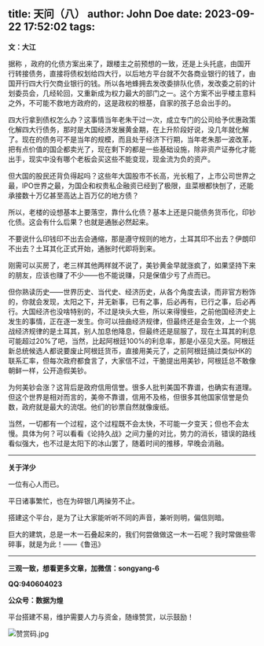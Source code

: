 title: 天问（八）
author: John Doe
date: 2023-09-22 17:52:02
tags:
---
**文：大江**<!--more-->

据称 ，政府的化债方案出来了，跟楼主之前预想的一致，还是上头托底，由国开行转接债务，直接将债权划给四大行，以后地方平台就不欠各商业银行的钱了，由国开行四大行欠商业银行的钱。所以各地蜂拥去发改委排队化债，发改委之前的计划委员会，几经轮回，又重新成为权力最大的部门之一。这个方案不出乎楼主意料之外，不可能不救地方政府的，这是政权的根基，自家的孩子总会出手的。

四大行拿到债权怎么办？这事情当年老朱干过一次，成立专门的公司给予优惠政策化解四大行债务，那时是大国经济发展黄金期，在上升阶段好说，没几年就化解了。现在的债务可不是当年的规模，而且处于经济下行期，当年老朱那一波改革，把有点价值的国企都卖光了，现在剩下的都是一些基础设施，除非资产证券化才能出手，现实中没有哪个老板会买这些不能变现，现金流为负的资产。

但大国的股民还背负得起吗？这些年大国股市不长高，光长粗了，上市公司世界之最，IPO世界之最，为国企和权贵私企融资已经到了极限，韭菜根都快刨了，还能承接数十万亿甚至高达上百万亿的地方债？

所以，老楼的设想基本上要落空，靠什么化债？基本上还是只能债务货币化，印钞化债。这会有什么后果？也就是通胀必然起来。

不要说什么印钱印不出去会通缩，那是遵守规则的地方，土耳其印不出去？伊朗印不出去？土耳其化正式开始，通胀时代即将到来。

刚需可以买房了，老三样其他两样就不说了，美钞黄金早就涨疯了，如果坚持下来的朋友，应该也赚了不少——也不能说赚，只是保值少亏了点而已。

但你熟读历史——世界历史、当代史、经济历史，从各个角度去读，而非官方粉饰的，你就会发现，太阳之下，并无新事，已有之事，后必再有，已行之事，后必再行。大国经济也没啥特别的，不过是块头大些，所以来得慢些，之前他国经济史上发生的事情，正在逐一发生。你可以扭曲经济规律，但最终还是会生效，上一个挑战经济规律的是土耳其，别人加息他降息，但最终还是屈服了，现在土耳其的利息可能超过20%了吧，当然，比起阿根廷100%的利息率，那是小巫见大巫。阿根廷新总统候选人都说要废止阿根廷货币，直接用美元了，之前阿根廷搞过类似HK的联系汇率，但每次政府都食言了，大家信不过，干脆提出用美钞，阿根廷总不敢像朝鲜一样，公开造假美钞。

为何美钞会涨？这背后是政府信用信誉。很多人批判美国不靠谱，也确实有道理。但这个世界是相对而言的，美帝不靠谱，信用不及格，但很多其他国家信誉是负数，政府就是最大的流氓。他们的钞票自然就像废纸。

当然，一切都有一个过程，这个过程既不会太快，不可能一夕变天；但也不会太慢。具体为何？可以看看《论持久战》之间力量的对比，势力的消长，错误的路线看似强大，也不过是太阳下的冰山罢了，随着时间的推移，早晚会消融。
- - -
**关于洋少**

一位有心人而已。

平日诸事繁忙，也在为碎银几两操劳不止。

搭建这个平台，是为了让大家能听听不同的声音，兼听则明，偏信则暗。

巨大的建筑，总是一木一石叠起来的，我们何尝做做这一木一石呢？我时常做些零碎事，就是为此！——《鲁迅》

---

**三观一致，想看更多文章，加微信：songyang-6**

**QQ:940604023**

**公众号：数据为煌** 

平台搭建不易，维护需要人力与资金，随缘赞赏，以示鼓励！

![赞赏码.jpg](/images/zanshang.jpg)